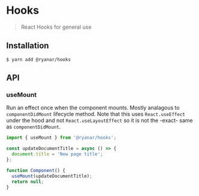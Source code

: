 # Hooks

> React Hooks for general use

## Installation

```shell
$ yarn add @ryanar/hooks
```

## API

### useMount

Run an effect once when the component mounts. Mostly analagous to `componentDidMount` lifecycle method. Note that this uses `React.useEffect` under the hood and not `React.useLayoutEffect` so it is not the -exact- same as `componentDidMount`.

```js
import { useMount } from '@ryanar/hooks';

const updateDocumentTitle = async () => {
  document.title = 'New page title';
};

function Component() {
  useMount(updateDocumentTitle);
  return null;
}
```
